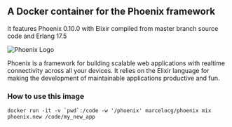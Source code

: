 ## A Docker container for the Phoenix framework

It features Phoenix 0.10.0 with Elixir compiled from master branch source code and Erlang 17.5

![Phoenix Logo](https://www.filepicker.io/api/file/9prSmznZTiaRRmI3t89E)

Phoenix is a framework for building scalable web applications with realtime connectivity across all your devices. It relies on the Elixir language for making the development of maintainable applications productive and fun.

### How to use this image

    docker run -it -v `pwd`:/code -w '/phoenix' marcelocg/phoenix mix phoenix.new /code/my_new_app

